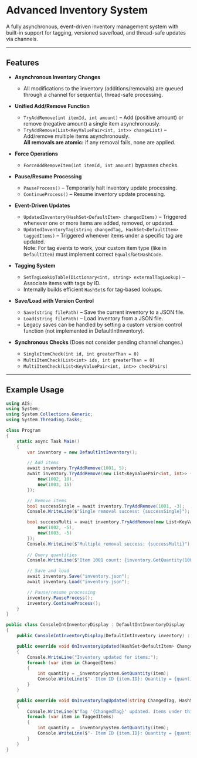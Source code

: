 # Advanced Inventory System

A fully asynchronous, event-driven inventory management system with built-in support for tagging, versioned save/load, and thread-safe updates via channels.

---

## Features

- **Asynchronous Inventory Changes**
  - All modifications to the inventory (additions/removals) are queued through a channel for sequential, thread-safe processing.

- **Unified Add/Remove Function**
  - `TryAddRemove(int itemId, int amount)` – Add (positive amount) or remove (negative amount) a single item asynchronously.  
  - `TryAddRemove(List<KeyValuePair<int, int>> changeList)` – Add/remove multiple items asynchronously.  
  **All removals are atomic:** if any removal fails, none are applied.

- **Force Operations**
  - `ForceAddRemoveItem(int itemId, int amount)` bypasses checks.

- **Pause/Resume Processing**
  - `PauseProcess()` – Temporarily halt inventory update processing.  
  - `ContinueProcess()` – Resume inventory update processing.

- **Event-Driven Updates**
  - `UpdatedInventory(HashSet<DefaultItem> changedItems)` – Triggered whenever one or more items are added, removed, or updated.  
  - `UpdatedInventoryTag(string changedTag, HashSet<DefaultItem> taggedItems)` – Triggered whenever items under a specific tag are updated.  
  Note: For tag events to work, your custom item type (like in `DefaultItem`) must implement correct `Equals`/`GetHashCode`.

- **Tagging System**
  - `SetTagLookUpTable(Dictionary<int, string> externalTagLookup)` – Associate items with tags by ID.  
  - Internally builds efficient `HashSet`s for tag-based lookups.

- **Save/Load with Version Control**
  - `Save(string filePath)` – Save the current inventory to a JSON file.  
  - `Load(string filePath)` – Load inventory from a JSON file.  
  - Legacy saves can be handled by setting a custom version control function (not implemented in DefaultIntInventory).

- **Synchronous Checks**
  (Does not consider pending channel changes.)
  - `SingleItemCheck(int id, int greaterThan = 0)`  
  - `MultiItemCheck(List<int> ids, int greaterThan = 0)`  
  - `MultiItemCheck(List<KeyValuePair<int, int>> checkPairs)`

---

## Example Usage

```csharp
using AIS;
using System;
using System.Collections.Generic;
using System.Threading.Tasks;

class Program
{
    static async Task Main()
    {
        var inventory = new DefaultIntInventory();

        // Add items
        await inventory.TryAddRemove(1001, 5);
        await inventory.TryAddRemove(new List<KeyValuePair<int, int>> {
            new(1002, 10),
            new(1003, 15)
        });

        // Remove items
        bool successSingle = await inventory.TryAddRemove(1001, -3);
        Console.WriteLine($"Single removal success: {successSingle}");

        bool successMulti = await inventory.TryAddRemove(new List<KeyValuePair<int, int>> {
            new(1002, -5),
            new(1003, -5)
        });
        Console.WriteLine($"Multiple removal success: {successMulti}");
        
        // Query quantities
        Console.WriteLine($"Item 1001 count: {inventory.GetQuantity(1001)}");

        // Save and load
        await inventory.Save("inventory.json");
        await inventory.Load("inventory.json");

        // Pause/resume processing
        inventory.PauseProcess();
        inventory.ContinueProcess();
    }
}

public class ConsoleIntInventoryDisplay : DefaultIntInventoryDisplay
{
    public ConsoleIntInventoryDisplay(DefaultIntInventory inventory) : base(inventory) { }

    public override void OnInventoryUpdated(HashSet<DefaultItem> ChangedItems)
    {
        Console.WriteLine("Inventory updated for items:");
        foreach (var item in ChangedItems)
        {
            int quantity = _inventorySystem.GetQuantity(item);
            Console.WriteLine($"- Item ID {item.ID}: Quantity = {quantity}");
        }
    }

    public override void OnInventoryTagUpdated(string ChangedTag, HashSet<DefaultItem> TaggedItems)
    {
        Console.WriteLine($"Tag '{ChangedTag}' updated. Items under this tag:");
        foreach (var item in TaggedItems)
        {
            int quantity = _inventorySystem.GetQuantity(item);
            Console.WriteLine($"- Item ID {item.ID}: Quantity = {quantity}");
        }
    }
}
